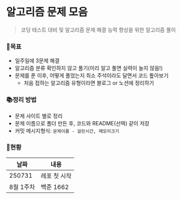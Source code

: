 # 알고리즘 문제 모음
> 코딩 테스트 대비 및 알고리즘 문제 해결 능력 향상을 위한 알고리즘 풀이

### 📌목표
- 일주일에 3문제 해결
- 알고리즘 분류 확인하지 않고 풀기(미리 알고 풀면 실력이 늘지 않음!)
- 문제를 푼 이후, 어떻게 풀었는지 최소 주석이라도 달면서 코드 톺아보기
  - 처음 접하는 알고리즘 유형이라면 블로그 or 노션에 정리하기

### 📚정리 방법
- 문제 사이트 별로 정리
- 문제 이름으로 폴더 만든 후, 코드와 README(선택) 같이 저장
- 커밋 메시지형식: `문제이름 - 걸린시간, 메모리크기`

### 🦝현황
|날짜|내용|
|---|---|
|250731|레포 첫 시작|
|8월 1주차|백준 1662|
